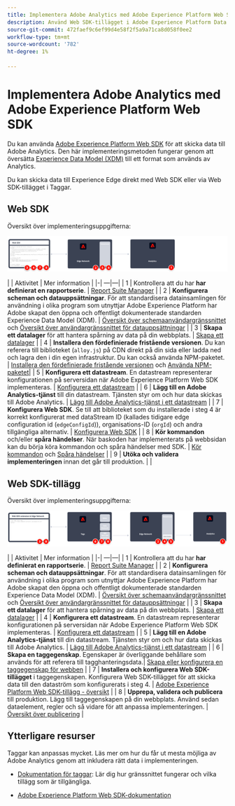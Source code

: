 ```yaml
---
title: Implementera Adobe Analytics med Adobe Experience Platform Web SDK
description: Använd Web SDK-tillägget i Adobe Experience Platform Data Collection för att skicka data till Adobe Analytics.
source-git-commit: 472faef9c6ef99d4e58f2f5a9a71ca8d058f0ee2
workflow-type: tm+mt
source-wordcount: '782'
ht-degree: 1%

---
```


# Implementera Adobe Analytics med Adobe Experience Platform Web SDK

Du kan använda [Adobe Experience Platform Web SDK](https://experienceleague.adobe.com/docs/experience-platform/tags/extensions/client/sdk/overview.html) för att skicka data till Adobe Analytics. Den här implementeringsmetoden fungerar genom att översätta [Experience Data Model (XDM)](https://experienceleague.adobe.com/docs/experience-platform/xdm/home.html?lang=sv) till ett format som används av Analytics.

Du kan skicka data till Experience Edge direkt med Web SDK eller via Web SDK-tillägget i Taggar.

## Web SDK

Översikt över implementeringsuppgifterna:

![Implementera Adobe Analytics med Web SDK-arbetsflöde](../../assets/websdk-annotated.png)

| | Aktivitet | Mer information | |-| —|—| | 1 | Kontrollera att du har **har definierat en rapportserie**. | [Report Suite Manager](../../../admin/admin/c-manage-report-suites/report-suites-admin.md) | | 2 | **Konfigurera scheman och datauppsättningar**. För att standardisera datainsamlingen för användning i olika program som utnyttjar Adobe Experience Platform har Adobe skapat den öppna och offentligt dokumenterade standarden Experience Data Model (XDM). | [Översikt över schemaanvändargränssnittet](https://experienceleague.adobe.com/docs/experience-platform/xdm/ui/overview.html?lang=en) och [Översikt över användargränssnittet för datauppsättningar](https://experienceleague.adobe.com/docs/experience-platform/catalog/datasets/user-guide.html?lang=en) | | 3 | **Skapa ett datalager** för att hantera spårning av data på din webbplats. | [Skapa ett datalager](../../prepare/data-layer.md) | | 4 | **Installera den fördefinierade fristående versionen**. Du kan referera till biblioteket (`alloy.js`) på CDN direkt på din sida eller ladda ned och lagra den i din egen infrastruktur. Du kan också använda NPM-paketet. | [Installera den fördefinierade fristående versionen](https://experienceleague.adobe.com/docs/experience-platform/edge/fundamentals/installing-the-sdk.html?lang=en#option-2%3A-installing-the-prebuilt-standalone-version) och [Använda NPM-paketet](https://experienceleague.adobe.com/docs/experience-platform/edge/fundamentals/installing-the-sdk.html?lang=en#option-3%3A-using-the-npm-package)| | 5 | **Konfigurera ett datastream**. En datastream representerar konfigurationen på serversidan när Adobe Experience Platform Web SDK implementeras. | [Konfigurera ett datastream](https://experienceleague.adobe.com/docs/experience-platform/edge/datastreams/configure.html?lang=en) | | 6 | **Lägg till en Adobe Analytics-tjänst** till din datastream. Tjänsten styr om och hur data skickas till Adobe Analytics. | [Lägg till Adobe Analytics-tjänst i ett datastream](https://experienceleague.adobe.com/docs/experience-platform/edge/datastreams/configure.html?lang=en#analytics) | | 7 | **Konfigurera Web SDK**. Se till att biblioteket som du installerade i steg 4 är korrekt konfigurerat med dataStream ID (kallades tidigare edge configuration id (`edgeConfigId`)), organisations-ID (`orgId`) och andra tillgängliga alternativ. | [Konfigurera Web SDK](https://experienceleague.adobe.com/docs/experience-platform/edge/fundamentals/configuring-the-sdk.html?lang=en) | | 8 | **Kör kommandon** och/eller **spåra händelser**. När baskoden har implementerats på webbsidan kan du börja köra kommandon och spåra händelser med SDK. | [Kör kommandon](https://experienceleague.adobe.com/docs/experience-platform/edge/fundamentals/executing-commands.html?lang=en) och [Spåra händelser](https://experienceleague.adobe.com/docs/experience-platform/edge/fundamentals/tracking-events.html?lang=en) | | 9 | **Utöka och validera implementeringen** innan det går till produktion. | |



## Web SDK-tillägg

Översikt över implementeringsuppgifterna:

![Implementera Adobe Analytics med hjälp av arbetsflödet för Web SDK-tillägg](../../assets/websdk-extension-annotated.png)

| | Aktivitet | Mer information | |-| —|—| | 1 | Kontrollera att du har **har definierat en rapportserie**. | [Report Suite Manager](../../../admin/admin/c-manage-report-suites/report-suites-admin.md) | | 2 | **Konfigurera scheman och datauppsättningar**. För att standardisera datainsamlingen för användning i olika program som utnyttjar Adobe Experience Platform har Adobe skapat den öppna och offentligt dokumenterade standarden Experience Data Model (XDM). | [Översikt över schemaanvändargränssnittet](https://experienceleague.adobe.com/docs/experience-platform/xdm/ui/overview.html?lang=en) och [Översikt över användargränssnittet för datauppsättningar](https://experienceleague.adobe.com/docs/experience-platform/catalog/datasets/user-guide.html?lang=en) | | 3 | **Skapa ett datalager** för att hantera spårning av data på din webbplats. | [Skapa ett datalager](../../prepare/data-layer.md) | | 4 | **Konfigurera ett datastream**. En datastream representerar konfigurationen på serversidan när Adobe Experience Platform Web SDK implementeras. | [Konfigurera ett datastream](https://experienceleague.adobe.com/docs/experience-platform/edge/datastreams/configure.html?lang=en) | | 5 | **Lägg till en Adobe Analytics-tjänst** till din datastream. Tjänsten styr om och hur data skickas till Adobe Analytics. | [Lägg till Adobe Analytics-tjänst i ett datastream](https://experienceleague.adobe.com/docs/experience-platform/edge/datastreams/configure.html?lang=en#analytics) | | 6 | **Skapa en taggegenskap**. Egenskaper är överliggande behållare som används för att referera till tagghanteringsdata.| [Skapa eller konfigurera en taggegenskap för webben](https://experienceleague.adobe.com/docs/experience-platform/tags/admin/companies-and-properties.html?lang=en#for-web) | | 7 | **Installera och konfigurera Web SDK-tillägget** i taggegenskapen. Konfigurera Web SDK-tillägget för att skicka data till den dataström som konfigurerats i steg 4. | [Adobe Experience Platform Web SDK-tillägg - översikt](https://experienceleague.adobe.com/docs/experience-platform/tags/extensions/client/sdk/overview.html?lang=en) | | 8 | **Upprepa, validera och publicera** till produktion. Lägg till taggegenskapen på din webbplats. Använd sedan dataelement, regler och så vidare för att anpassa implementeringen. | [Översikt över publicering](https://experienceleague.adobe.com/docs/experience-platform/tags/publish/overview.html?lang=en) |



## Ytterligare resurser

Taggar kan anpassas mycket. Läs mer om hur du får ut mesta möjliga av Adobe Analytics genom att inkludera rätt data i implementeringen.

- [Dokumentation för taggar](https://experienceleague.adobe.com/docs/experience-platform/tags/home.html#): Lär dig hur gränssnittet fungerar och vilka tillägg som är tillgängliga.

- [Adobe Experience Platform Web SDK-dokumentation](https://experienceleague.adobe.com/docs/web-sdk.html?lang=en)
